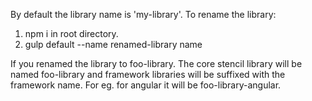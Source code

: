 By default the library name is 'my-library'. To rename the library:

1. npm i in root directory.
2. gulp default --name renamed-library name

If you renamed the library to foo-library. The core stencil library will be named foo-library and framework libraries will be suffixed with the framework name. For eg. for angular it will be foo-library-angular.

